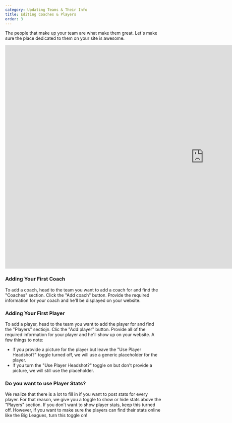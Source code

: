 ```yaml
---
category: Updating Teams & Their Info
title: Editing Coaches & Players
order: 3
---
```

The people that make up your team are what make them great. Let's make sure the place dedicated to them on your site is awesome.

<iframe width="1280" height="720" src="https://www.youtube.com/embed/ScMzIvxBSi4" frameborder="0" allow="accelerometer; autoplay; encrypted-media; gyroscope; picture-in-picture" allowfullscreen></iframe>

### Adding Your First Coach

To add a coach, head to the team you want to add a coach for and find the "Coaches" section. Click the "Add coach" button. Provide the required information for your coach and he'll be displayed on your website.

### Adding Your First Player

To add a player, head to the team you want to add the player for and find the "Players" sectiojn. Clic the "Add player" button. Provide all of the required information for your player and he'll show up on your website. A few things to note:

* If you provide a picture for the player but leave the "Use Player Headshot?" toggle turned off, we will use a generic placeholder for the player.
* If you turn the "Use Player Headshot?" toggle on but don't provide a picture, we will still use the placeholder.

### Do you want to use Player Stats?

We realize that there is a lot to fill in if you want to post stats for every player. For that reason, we give you a toggle to show or hide stats above the "Players" section. If you don't want to show player stats, keep this turned off. However, if you want to make sure the players can find their stats online like the Big Leagues, turn this toggle on!